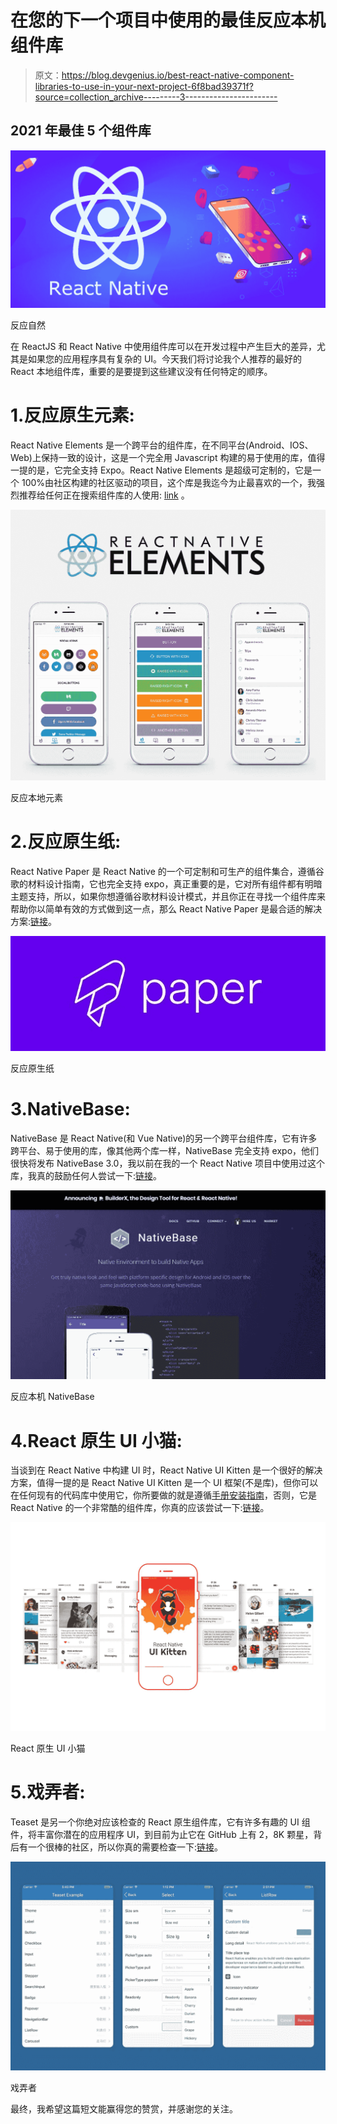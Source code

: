 # 在您的下一个项目中使用的最佳反应本机组件库

> 原文：<https://blog.devgenius.io/best-react-native-component-libraries-to-use-in-your-next-project-6f8bad39371f?source=collection_archive---------3----------------------->

## 2021 年最佳 5 个组件库

![](img/04e6eea75c9028497cc8625ab3868f31.png)

反应自然

在 ReactJS 和 React Native 中使用组件库可以在开发过程中产生巨大的差异，尤其是如果您的应用程序具有复杂的 UI。今天我们将讨论我个人推荐的最好的 React 本地组件库，重要的是要提到这些建议没有任何特定的顺序。

# 1.反应原生元素:

React Native Elements 是一个跨平台的组件库，在不同平台(Android、IOS、Web)上保持一致的设计，这是一个完全用 Javascript 构建的易于使用的库，值得一提的是，它完全支持 Expo。React Native Elements 是超级可定制的，它是一个 100%由社区构建的社区驱动的项目，这个库是我迄今为止最喜欢的一个，我强烈推荐给任何正在搜索组件库的人使用: [link](https://reactnativeelements.com/) 。

![](img/43f5e7fd93d5fad4c034e7f28aaef58a.png)

反应本地元素

# 2.反应原生纸:

React Native Paper 是 React Native 的一个可定制和可生产的组件集合，遵循谷歌的材料设计指南，它也完全支持 expo，真正重要的是，它对所有组件都有明暗主题支持，所以，如果你想遵循谷歌材料设计模式，并且你正在寻找一个组件库来帮助你以简单有效的方式做到这一点，那么 React Native Paper 是最合适的解决方案:[链接](https://callstack.github.io/react-native-paper/)。

![](img/44eb27851858ede275b7ff206a4d5d89.png)

反应原生纸

# 3.NativeBase:

NativeBase 是 React Native(和 Vue Native)的另一个跨平台组件库，它有许多跨平台、易于使用的库，像其他两个库一样，NativeBase 完全支持 expo，他们很快将发布 NativeBase 3.0，我以前在我的一个 React Native 项目中使用过这个库，我真的鼓励任何人尝试一下:[链接](https://nativebase.io/)。

![](img/bc8b348a5f641b58f485b8f055fb9831.png)

反应本机 NativeBase

# 4.React 原生 UI 小猫:

当谈到在 React Native 中构建 UI 时，React Native UI Kitten 是一个很好的解决方案，值得一提的是 React Native UI Kitten 是一个 UI 框架(不是库)，但你可以在任何现有的代码库中使用它，你所要做的就是遵循[手册安装指南](https://akveo.github.io/react-native-ui-kitten/docs/guides/getting-started#manual-installation)，否则，它是 React Native 的一个非常酷的组件库，你真的应该尝试一下:[链接](https://akveo.github.io/react-native-ui-kitten/#/home)。

![](img/48a31776b2e06ba6dc01575db32f2906.png)

React 原生 UI 小猫

# 5.戏弄者:

Teaset 是另一个你绝对应该检查的 React 原生组件库，它有许多有趣的 UI 组件，将丰富你潜在的应用程序 UI，到目前为止它在 GitHub 上有 2，8K 颗星，背后有一个很棒的社区，所以你真的需要检查一下:[链接](https://github.com/rilyu/teaset)。

![](img/606ec8c3558cbe3ebcb5ddc4b30fa1a1.png)

戏弄者

最终，我希望这篇短文能赢得您的赞赏，并感谢您的关注。